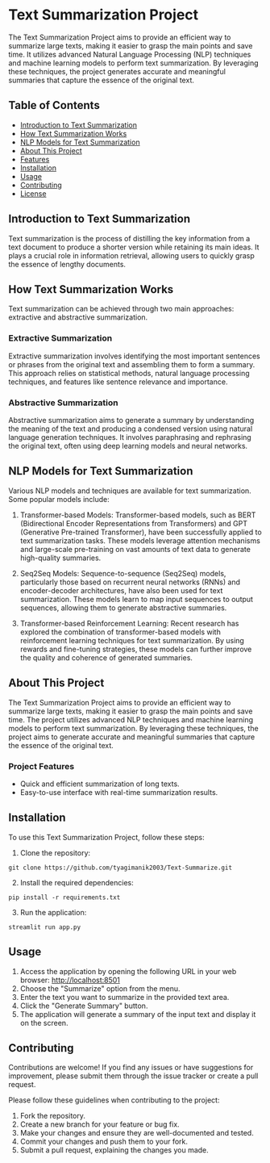 # Text Summarization Project

The Text Summarization Project aims to provide an efficient way to summarize large texts, making it easier to grasp the main points and save time. It utilizes advanced Natural Language Processing (NLP) techniques and machine learning models to perform text summarization. By leveraging these techniques, the project generates accurate and meaningful summaries that capture the essence of the original text.

## Table of Contents

- [Introduction to Text Summarization](#introduction-to-text-summarization)
- [How Text Summarization Works](#how-text-summarization-works)
- [NLP Models for Text Summarization](#nlp-models-for-text-summarization)
- [About This Project](#about-this-project)
- [Features](#features)
- [Installation](#installation)
- [Usage](#usage)
- [Contributing](#contributing)
- [License](#license)

## Introduction to Text Summarization

Text summarization is the process of distilling the key information from a text document to produce a shorter version while retaining its main ideas. It plays a crucial role in information retrieval, allowing users to quickly grasp the essence of lengthy documents.

## How Text Summarization Works

Text summarization can be achieved through two main approaches: extractive and abstractive summarization.

### Extractive Summarization

Extractive summarization involves identifying the most important sentences or phrases from the original text and assembling them to form a summary. This approach relies on statistical methods, natural language processing techniques, and features like sentence relevance and importance.

### Abstractive Summarization

Abstractive summarization aims to generate a summary by understanding the meaning of the text and producing a condensed version using natural language generation techniques. It involves paraphrasing and rephrasing the original text, often using deep learning models and neural networks.

## NLP Models for Text Summarization

Various NLP models and techniques are available for text summarization. Some popular models include:

1. Transformer-based Models: Transformer-based models, such as BERT (Bidirectional Encoder Representations from Transformers) and GPT (Generative Pre-trained Transformer), have been successfully applied to text summarization tasks. These models leverage attention mechanisms and large-scale pre-training on vast amounts of text data to generate high-quality summaries.

2. Seq2Seq Models: Sequence-to-sequence (Seq2Seq) models, particularly those based on recurrent neural networks (RNNs) and encoder-decoder architectures, have also been used for text summarization. These models learn to map input sequences to output sequences, allowing them to generate abstractive summaries.

3. Transformer-based Reinforcement Learning: Recent research has explored the combination of transformer-based models with reinforcement learning techniques for text summarization. By using rewards and fine-tuning strategies, these models can further improve the quality and coherence of generated summaries.

## About This Project

The Text Summarization Project aims to provide an efficient way to summarize large texts, making it easier to grasp the main points and save time. The project utilizes advanced NLP techniques and machine learning models to perform text summarization. By leveraging these techniques, the project aims to generate accurate and meaningful summaries that capture the essence of the original text.

### Project Features

- Quick and efficient summarization of long texts.
- Easy-to-use interface with real-time summarization results.

## Installation

To use this Text Summarization Project, follow these steps:

1. Clone the repository:

```shell
git clone https://github.com/tyagimanik2003/Text-Summarize.git
```

2. Install the required dependencies:

```shell
pip install -r requirements.txt
```

3. Run the application:

```shell
streamlit run app.py
```

## Usage

1. Access the application by opening the following URL in your web browser: [http://localhost:8501](http://localhost:8501)
2. Choose the "Summarize" option from the menu.
3. Enter the text you want to summarize in the provided text area.
4. Click the "Generate Summary" button.
5. The application will generate a summary of the input text and display it on the screen.

## Contributing

Contributions are welcome! If you find any issues or have suggestions for improvement, please submit them through the issue tracker or create a pull request.

Please follow these guidelines when contributing to the project:

1. Fork the repository.
2. Create a new branch for your feature or bug fix.
3. Make your changes and ensure they are well-documented and tested.
4. Commit your changes and push them to your fork.
5. Submit a pull request, explaining the changes you made.
